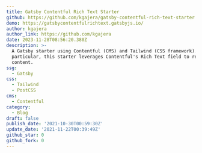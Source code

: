 ```yaml
---
title: Gatsby Contentful Rich Text Starter
github: https://github.com/kgajera/gatsby-contentful-rich-text-starter
demo: https://gatsbycontentfulrichtext.gatsbyjs.io/
author: kgajera
author_link: https://github.com/kgajera
date: 2023-11-28T08:56:20.380Z
description: >-
  A Gatsby starter using Contentful (CMS) and Tailwind (CSS framework). In
  particular, this starter leverages Contentful's Rich Text field to render
  content.
ssg:
  - Gatsby
css:
  - Tailwind
  - PostCSS
cms:
  - Contentful
category:
  - Blog
draft: false
publish_date: '2021-10-30T00:59:30Z'
update_date: '2021-11-22T00:39:49Z'
github_star: 0
github_fork: 0
---
```

